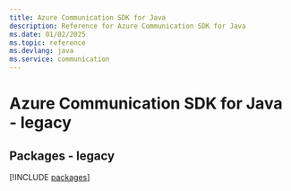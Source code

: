 ```yaml
---
title: Azure Communication SDK for Java
description: Reference for Azure Communication SDK for Java
ms.date: 01/02/2025
ms.topic: reference
ms.devlang: java
ms.service: communication
---
```

# Azure Communication SDK for Java - legacy
## Packages - legacy
[!INCLUDE [packages](communication-index.md)]
